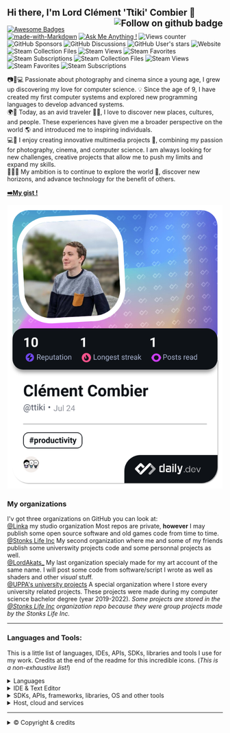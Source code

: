 <!--**Ttiki/Ttiki** is a ✨ _special_ ✨ repository because its `README.md` (this file) appears on your GitHub profile.-->
<!--VARIABLES DECLARATION-->
<!--Links-->
[website]: https://ttiki.github.io
[blog]: https://ttiki-blog.blogspot.com/
[reddit]: https://www.reddit.com/user/Ttikii
[twitch]: https://www.twitch.tv/ttiki
[twitter]: https://twitter.com/Kutsatuta
[youtube]: https://www.youtube.com/channel/UCeIO_K2bJR7gakbmD8vsrgw
[instagram]: https://www.instagram.com/ttikiofficial/
[twitch]: https://www.twitch.tv/ttiki
[github]: https://github.com/ttiki
<!--Auto-->
[twitterf]: https://twitter.com/intent/user?screen_name=Kutsatuta
[youtubef]: http://www.youtube.com/channel/UCeIO_K2bJR7gakbmD8vsrgw?sub_confirmation=1

## Hi there, I'm Lord Clément 'Ttiki' Combier  👋 [<img align="right" alt="Follow on github badge" target="_blank" src="https://github-badges-8b3300f052dd.herokuapp.com/github/followers/ttiki"/>][github]
[![Awesome Badges](https://img.shields.io/badge/badges-awesome-green.svg)](https://github.com/Naereen/badges)
[![made-with-Markdown](https://img.shields.io/badge/Made%20with-Markdown-1f425f.svg)](http://commonmark.org)
[![Ask Me Anything !](https://img.shields.io/badge/Ask%20me-anything-1abc9c.svg)](https://github.com/Ttiki/Ttiki/discussions/categories/q-a)
![Views counter](https://komarev.com/ghpvc/?username=ttiki&color=orange)
![GitHub Sponsors](https://github-badges-8b3300f052dd.herokuapp.com/github/sponsors/Ttiki)
![GitHub Discussions](https://github-badges-8b3300f052dd.herokuapp.com/github/discussions/ttiki/Ttiki)
![GitHub User's stars](https://github-badges-8b3300f052dd.herokuapp.com/github/stars/Ttiki)
![Website](https://github-badges-8b3300f052dd.herokuapp.com/website?url=https%3A%2F%2Fttiki.github.io)
![Steam Collection Files](https://github-badges-8b3300f052dd.herokuapp.com/steam/collection-files/770466073?label=Garry's%20Mod%20-%20Ttiki's%20maps)
![Steam Views](https://github-badges-8b3300f052dd.herokuapp.com/steam/views/770466073)
![Steam Favorites](https://github-badges-8b3300f052dd.herokuapp.com/steam/favorites/770466073)
![Steam Subscriptions](https://github-badges-8b3300f052dd.herokuapp.com/steam/subscriptions/770466073?label=sub)
![Steam Collection Files](https://github-badges-8b3300f052dd.herokuapp.com/steam/collection-files/1257101648?label=Portal%20-%20Ttiki's%20maps)
![Steam Views](https://github-badges-8b3300f052dd.herokuapp.com/steam/views/1257101648)
![Steam Favorites](https://github-badges-8b3300f052dd.herokuapp.com/steam/favorites/1257101648)
![Steam Subscriptions](https://github-badges-8b3300f052dd.herokuapp.com/steam/subscriptions/1257101648?label=sub)

📷🎥💻 Passionate about photography and cinema since a young age, I grew up discovering my love for computer science. 💡 Since the age of 9, I have created my first computer systems and explored new programming languages to develop advanced systems.<br/>
🌍🧳 Today, as an avid traveler 🧭🌴, I love to discover new places, cultures, and people. These experiences have given me a broader perspective on the world 🌎 and introduced me to inspiring individuals.<br/>
💻🌅 I enjoy creating innovative multimedia projects 🎨, combining my passion for photography, cinema, and computer science. I am always looking for new challenges, creative projects that allow me to push my limits and expand my skills.<br/>
🚀👨‍💻 My ambition is to continue to explore the world 🌟, discover new horizons, and advance technology for the benefit of others.<br/>

**[➡️My gist !](https://gist.github.com/Ttiki)**

![DevCardLife](./devcard.png)

### My organizations
I'v got three organizations on GitHub you can look at:<br/>
[@Linka](https://github.com/LinkaStudio) my studio organization Most repos are private, **however** I may publish some open source software and old games code from time to time.<br/>
[@Stonks Life Inc](https://github.com/Stonks-Life-Inc) My second organization where me and some of my friends publish some universwity projects code and some personnal projects as well.<br/>
[@LordAkats_](https://github.com/LordAkats) My last organization specialy made for my art account of the same name. I will post some code from software/script I wrote as well as shaders and other _visual_ stuff. <br/>
[@UPPA's university projects](https://github.com/UPPA-s-University-Projects) A special organization where I store every university related projects. These projects were made during my computer science bachelor degree (year 2019-2022). _Some projects are stored in the [@Stonks Life Inc](https://github.com/Stonks-Life-Inc) organization repo because they were group projects made by the Stonks Life Inc._

---

### Languages and Tools:
This is a little list of languages, IDEs, APIs, SDKs, libraries and tools I use for my work. Credits at the end of the readme for this incredible icons. (*This is a non-exhaustive list!*)
<!-- <img align="left" alt="GitHub" width="26px" src="" /> -->

<details style="display: flex; gap: 10px;">

  <summary>Languages</summary>
  <!--A-->
  <!--B-->
  <img  alt="Bash" width="35px"  src="https://raw.githubusercontent.com/devicons/devicon/master/icons/bash/bash-original.svg" />
  <!--C-->
  <img  alt="C" width="35px"  src="https://raw.githubusercontent.com/devicons/devicon/master/icons/c/c-original.svg" />
  <img  alt="C++" width="35px" src="https://raw.githubusercontent.com/devicons/devicon/master/icons/cplusplus/cplusplus-original.svg" />
  <img  alt="C#" width="35px"  src="https://raw.githubusercontent.com/devicons/devicon/master/icons/csharp/csharp-original.svg" />
  <img  alt="CSS3" width="35px"  src="https://raw.githubusercontent.com/devicons/devicon/master/icons/css3/css3-original-wordmark.svg" />
  <!--D-->
  <img  alt="Dart" width="35px"  src="https://raw.githubusercontent.com/devicons/devicon/master/icons/dart/dart-original.svg" />
  <!--E-->
  <!--F-->
  <!--G-->
  <!--H-->
  <img  alt="HTML5" width="35px"  src="https://raw.githubusercontent.com/devicons/devicon/master/icons/html5/html5-original-wordmark.svg" />
  <!--I-->
  <!--J-->
  <img  alt="Java" width="35px"  src="https://raw.githubusercontent.com/devicons/devicon/master/icons/java/java-original-wordmark.svg" />
  <img  alt="JavaScript" width="35px"  src="https://raw.githubusercontent.com/devicons/devicon/master/icons/javascript/javascript-original.svg" />
  <!--K-->
  <img  alt="Kotlin" width="35px"  src="https://raw.githubusercontent.com/devicons/devicon/master/icons/kotlin/kotlin-original.svg" />
  <!--L-->
  <img  alt="Lua"width="35px"  src="https://raw.githubusercontent.com/devicons/devicon/master/icons/lua/lua-plain-wordmark.svg" />
  <!--M-->
  <img  alt="Markdown" width="35px" src="https://raw.githubusercontent.com/devicons/devicon/master/icons/markdown/markdown-original.svg" />
  <!--N-->
  <!--O-->
  <!-- I know it's not just a programming language, but there is too much things going on the SDK, API, Library, OS and tools section below... -->
  <img  alt="OpenGL" width="35px" src="https://raw.githubusercontent.com/devicons/devicon/master/icons/opengl/opengl-plain.svg" />
  <!--P-->
  <img  alt="PHP"width="35px"  src="https://raw.githubusercontent.com/devicons/devicon/master/icons/php/php-original.svg" />
  <img  alt="Processing" width="35px"  src="https://raw.githubusercontent.com/devicons/devicon/master/icons/processing/processing-original.svg" />
  <img  alt="Python" width="35px"  src="https://raw.githubusercontent.com/devicons/devicon/master/icons/python/python-original.svg" />
  <!--Q-->
  <!--R-->
  <img  alt="R" width="35px"  src="https://raw.githubusercontent.com/devicons/devicon/master/icons/r/r-original.svg" />
  <!--S-->
  <img  alt="Sass" width="35px"  src="https://raw.githubusercontent.com/devicons/devicon/master/icons/sass/sass-original.svg" />
  <img  alt="Swift" width="35px"  src="https://raw.githubusercontent.com/devicons/devicon/master/icons/swift/swift-original.svg" />
  <!--T-->
  <img  alt="Typescript" width="35px"  src="https://raw.githubusercontent.com/devicons/devicon/master/icons/typescript/typescript-original.svg" />
  <!--U-->
  <!--V-->
  <!--W-->
  <!--X-->
  <!--Y-->
  <!--Z-->
</details>
<details style="display: flex; gap: 10px;">
  <summary>IDE & Text Editor</summary>
  <!--A-->
  <img  alt="Atom" width="35px"  src="https://raw.githubusercontent.com/devicons/devicon/master/icons/atom/atom-original-wordmark.svg" />
  <!--B-->
  <!--C-->
  <img  alt="Codepen" width="35px"  src="https://raw.githubusercontent.com/devicons/devicon/master/icons/codepen/codepen-original-wordmark.svg" />
  <!--D-->
  <!--E-->
  <!--F-->
  <!--G-->
  <!--H-->
  <!--I-->
  <!--J-->
  <img  alt="Jetbrains" width="35px"  src="https://raw.githubusercontent.com/devicons/devicon/2ae2a900d2f041da66e950e4d48052658d850630/icons/jetbrains/jetbrains-original.svg" />
  <!--K-->
  <!--L-->
  <!--M-->
  <!--N-->
  <!--O-->
  <!--P-->
  <!--Q-->
  <!--R-->
  <img  alt="RStudio" width="35px"  src="https://raw.githubusercontent.com/devicons/devicon/master/icons/rstudio/rstudio-original.svg" />
  <!--S-->
  <!--T-->
  <!--U-->
  <!--V-->
  <img  alt="Vim" width="35px"  src="https://raw.githubusercontent.com/devicons/devicon/master/icons/vim/vim-original.svg" />
  <img  alt="Visual Studio" width="35px"  src="https://raw.githubusercontent.com/devicons/devicon/master/icons/visualstudio/visualstudio-plain.svg" />
  <img  alt="Visual Studio Code" width="35px"  src="https://raw.githubusercontent.com/devicons/devicon/master/icons/vscode/vscode-original.svg" />
  <!--W-->
  <!--X-->
  <!--Y-->
  <!--Z-->
</details>
<details style="display: flex; gap: 10px;">
  <summary>SDKs, APIs, frameworks, libraries, OS and other tools</summary>
  <!--A-->
  <img  alt="Apache" width="35px"  src="https://raw.githubusercontent.com/devicons/devicon/master/icons/apache/apache-original-wordmark.svg" />
  <img  alt="Arduino" width="35px"  src="https://raw.githubusercontent.com/devicons/devicon/master/icons/arduino/arduino-original-wordmark.svg" />
  <!--B-->
  <img  alt="Bootstrap" width="35px"  src="https://raw.githubusercontent.com/devicons/devicon/master/icons/bootstrap/bootstrap-plain-wordmark.svg" />
  <!--C-->
   <img  alt="CakePHP" width="35px"  src="https://raw.githubusercontent.com/devicons/devicon/master/icons/cakephp/cakephp-original.svg" />
  <!--D-->
  <img  alt="D3.js" width="35px"  src="https://raw.githubusercontent.com/devicons/devicon/master/icons/d3js/d3js-original.svg" />
  <img  alt="Docker" width="35px"  src="https://raw.githubusercontent.com/devicons/devicon/master/icons/docker/docker-original.svg" />
  <!--E-->
  <img  alt="Electron" width="35px"  src="https://raw.githubusercontent.com/devicons/devicon/master/icons/electron/electron-original-wordmark.svg" />
  <!--F-->
  <img  alt="Filezilla" width="35px"  src="https://raw.githubusercontent.com/devicons/devicon/master/icons/filezilla/filezilla-plain.svg" />
  <img  alt="Firebase" width="35px"  src="https://raw.githubusercontent.com/devicons/devicon/master/icons/firebase/firebase-plain-wordmark.svg" />
  <img  alt="Flutter" width="35px"  src="https://raw.githubusercontent.com/devicons/devicon/master/icons/flutter/flutter-original.svg" />
  <!--G-->
  <img  alt="GCC" width="35px"  src="https://raw.githubusercontent.com/devicons/devicon/master/icons/gcc/gcc-original.svg" />
  <img  alt="Gradle" width="35px"  src="https://raw.githubusercontent.com/devicons/devicon/master/icons/gradle/gradle-plain-wordmark.svg" />
  <!--H-->
  
  <!--I-->
  <!--J-->
  <img  alt="JQuery" width="35px"  src="https://raw.githubusercontent.com/devicons/devicon/master/icons/jquery/jquery-original-wordmark.svg" />
  <img  alt="Jupyter" width="35px"  src="https://raw.githubusercontent.com/devicons/devicon/master/icons/jupyter/jupyter-original-wordmark.svg" />
  <!--K-->
  <!--L-->
  <!--M-->
  <img  alt="Material UI" width="35px"  src="https://raw.githubusercontent.com/devicons/devicon/master/icons/materialui/materialui-original.svg" />
  <img  alt="MatLab" width="35px"  src="https://raw.githubusercontent.com/devicons/devicon/master/icons/matlab/matlab-original.svg" />
  <img  alt="MsDOS" width="35px"  src="https://raw.githubusercontent.com/devicons/devicon/master/icons/msdos/msdos-original.svg" />
  <img  alt="MySQL" width="35px"  src="https://raw.githubusercontent.com/devicons/devicon/master/icons/mysql/mysql-original-wordmark.svg" />
  <!--N-->
  <!-- I know it's Dot NET and no just NET, but I don't care -->
  <img  alt=".Net" width="35px" src="https://raw.githubusercontent.com/devicons/devicon/master/icons/dot-net/dot-net-original-wordmark.svg" />
  <img  alt="NodeJS" width="35px" src="https://raw.githubusercontent.com/devicons/devicon/master/icons/nodejs/nodejs-plain.svg" />
  
  <!--O-->
  <!--P-->
  <img  alt="PostgreSQL" width="35px"  src="https://raw.githubusercontent.com/devicons/devicon/master/icons/postgresql/postgresql-original-wordmark.svg" />
  <img  alt="Putty" width="35px"  src="https://raw.githubusercontent.com/devicons/devicon/master/icons/putty/putty-original.svg" />
  <!--Q-->
  <img  alt="QT" width="35px"  src="https://raw.githubusercontent.com/devicons/devicon/master/icons/qt/qt-original.svg" />
  <!--R-->
  <img  alt="RaspberryPi" width="35px"  src="https://raw.githubusercontent.com/devicons/devicon/master/icons/raspberrypi/raspberrypi-original.svg" />
  <img  alt="React" width="35px"  src="https://raw.githubusercontent.com/devicons/devicon/master/icons/react/react-original-wordmark.svg" />
  <!--S-->
  <img  alt="Symfony" width="35px" src="https://raw.githubusercontent.com/devicons/devicon/master/icons/symfony/symfony-original-wordmark.svg" />
  <!--T-->
  <!--U-->
  <img  alt="Unity" width="35px"  src="https://raw.githubusercontent.com/devicons/devicon/master/icons/unity/unity-original.svg" />
  <!--V-->
  <!--W-->
  <!--X-->
  <!--Y-->
  <!--Z-->
</details>
<details style="display: flex; gap: 10px;">
  <summary>Host, cloud and services</summary>
  <!--A-->
  <img  alt="Azur" width="35px"  src="https://raw.githubusercontent.com/devicons/devicon/master/icons/azure/azure-original.svg" />
  <!--B-->
  <img  alt="bitbucket" width="35px"  src="https://raw.githubusercontent.com/devicons/devicon/master/icons/bitbucket/bitbucket-original-wordmark.svg" />
  <!--C-->
  <img  alt="Canva" width="35px"  src="https://raw.githubusercontent.com/devicons/devicon/master/icons/canva/canva-original.svg" />
  <!--D-->
  <img  alt="Digital Ocean" width="35px"  src="https://raw.githubusercontent.com/devicons/devicon/master/icons/digitalocean/digitalocean-original-wordmark.svg" />
  <!--E-->
  <!--F-->
  <!--G-->
  <img  alt="Git" width="35px"  src="https://raw.githubusercontent.com/devicons/devicon/master/icons/git/git-plain.svg" />
  <img  alt="GitHub" width="35px"  src="https://raw.githubusercontent.com/devicons/devicon/master/icons/github/github-original-wordmark.svg" />
  <img  alt="Gitlab" width="35px"  src="https://raw.githubusercontent.com/devicons/devicon/master/icons/gitlab/gitlab-original-wordmark.svg" />
  <!--H-->
  <img  alt="Heroku" width="35px"  src="https://raw.githubusercontent.com/devicons/devicon/master/icons/heroku/heroku-plain-wordmark.svg" />
  <!--I-->
  <!--J-->
  <!--K-->
  <!--L-->
  <!--M-->
  <!--N-->
  <img  alt="NPM" width="35px"  src="https://raw.githubusercontent.com/devicons/devicon/master/icons/npm/npm-original-wordmark.svg" />
  <!--O-->
  <!--P-->
  <!--Q-->
  <!--R-->
  <!--S-->
  <!--T-->
  <img  alt="Tower" width="35px" src="https://raw.githubusercontent.com/devicons/devicon/2ae2a900d2f041da66e950e4d48052658d850630/icons/towergit/towergit-original.svg" />
  <!--U-->
  <!--V-->
  <!--W-->
  <!--X-->
  <!--Y-->
  <!--Z-->
</details>

---

<details>
<summary>© Copyright & credits</summary>
  - [Badges/Shields by Shields.io](https://shields.io/category/build)<br/>
  - [Icons by Dev Icons](https://github.com/devicons/devicon/tree/master/icons)<br/>
  - [Other icons](https://cdn.jsdelivr.net/npm/simple-icons@v3/icons/)
</details>
